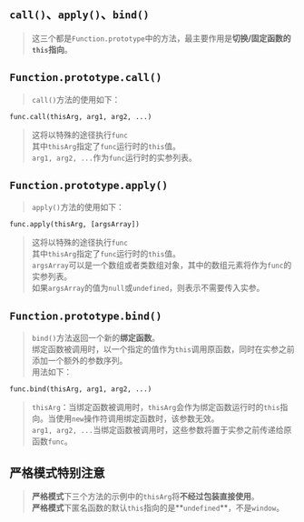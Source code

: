 ## `call()`、`apply()`、`bind()`
> 这三个都是`Function.prototype`中的方法，最主要作用是**切换/固定函数的`this`指向**。

## `Function.prototype.call()`
> `call()`方法的使用如下：  
~~~
func.call(thisArg, arg1, arg2, ...)
~~~
> 这将以特殊的途径执行`func`  
其中`thisArg`指定了`func`运行时的`this`值。  
`arg1, arg2, ...`作为`func`运行时的实参列表。

## `Function.prototype.apply()`
> `apply()`方法的使用如下：  
~~~
func.apply(thisArg, [argsArray])
~~~
> 这将以特殊的途径执行`func`  
其中`thisArg`指定了`func`运行时的`this`值。  
`argsArray`可以是一个数组或者类数组对象，其中的数组元素将作为`func`的实参列表。  
如果`argsArray`的值为`null`或`undefined`，则表示不需要传入实参。

## `Function.prototype.bind()`
> `bind()`方法返回一个新的**绑定函数**。  
绑定函数被调用时，以一个指定的值作为`this`调用原函数，同时在实参之前添加一个额外的参数序列。  
用法如下：  
~~~
func.bind(thisArg, arg1, arg2, ...)
~~~
> `thisArg`：当绑定函数被调用时，`thisArg`会作为绑定函数运行时的`this`指向。当使用`new`操作符调用绑定函数时，该参数无效。  
`arg1, arg2, ...`当绑定函数被调用时，这些参数将置于实参之前传递给原函数`func`。


## 严格模式特别注意
> **严格模式**下三个方法的示例中的`thisArg`将**不经过包装直接使用**。  
**严格模式**下匿名函数的默认`this`指向的是**`undefined`**，不是`window`。